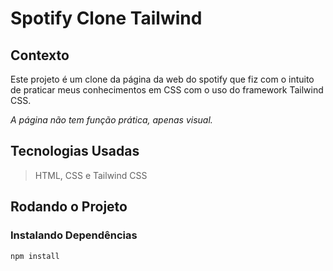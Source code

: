 # Spotify Clone Tailwind

## Contexto

Este projeto é um clone da página da web do spotify que fiz com o intuito de praticar meus conhecimentos em CSS com o uso do framework Tailwind CSS.

*A página não tem função prática, apenas visual.*

## Tecnologias Usadas

> HTML, CSS e Tailwind CSS

## Rodando o Projeto

### Instalando Dependências

```bash
npm install
```
